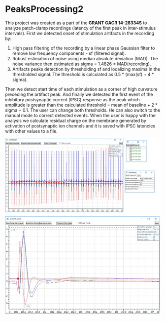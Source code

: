 # PeaksProcessing2

This project was created as a part of the **GRANT GACR 14-28334S** to analyze patch-clamp recordings (latency of the first peak in inter-stimulus intervals). First we detected onset of stimulation artifacts in the recording by:

1.	High pass filtering of the recording by a linear phase Gaussian filter to remove low frequency components - sf (filtered signal).
2.	Robust estimation of noise using median absolute deviation (MAD). The noise variance then estimated as sigma = 1.4826 * MAD(recording).
3.	Artifacts peaks detection by thresholding sf and localizing maxima in the thresholded signal. The threshold is calculated as 0.5 * (max(sf) + 4 * sigma).

Then we detect start time of each stimulation as a corner of high curvature preceding the artifact peak. And finally we detected the first event of the inhibitory postsynaptic current (IPSC) response as the peak which amplitude is greater than the calculated threshold = mean of baseline + 2 * sigma + 0.1. The user can change both thresholds. He can also switch to the manual mode to correct detected events. When the user is happy with the analysis we calculate residual charge on the membrane generated by activation of postsynaptic ion channels and it is saved with IPSC latencies with other values to a file.

![Screenshot](screenshot.png)
![Screenshot2](screenshot2.png)
